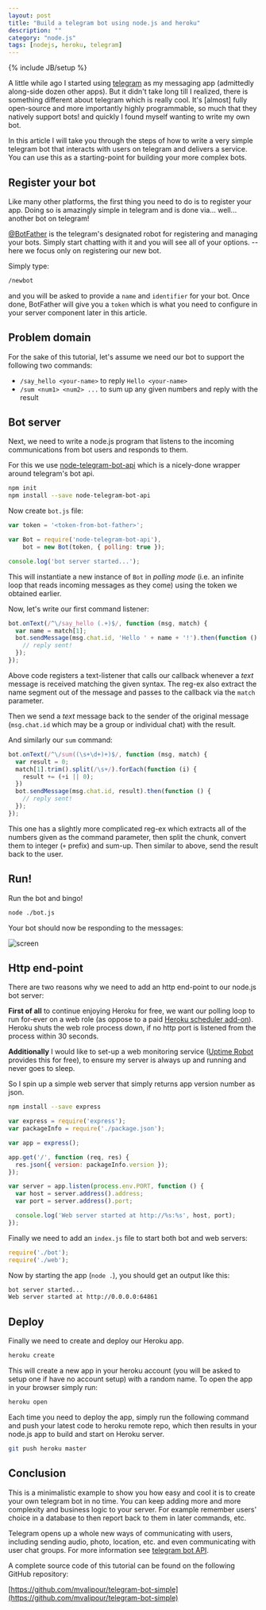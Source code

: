 ```yaml
---
layout: post
title: "Build a telegram bot using node.js and heroku"
description: ""
category: "node.js"
tags: [nodejs, heroku, telegram]
---
```

{% include JB/setup %}

A little while ago I started using [telegram](https://telegram.org/) as my messaging app (admittedly along-side dozen other apps). But it didn't take long till I realized, there is something different about telegram which is really cool. It's [almost] fully open-source and more importantly highly programmable, so much that they natively support bots! and quickly I found myself wanting to write my own bot.

In this article I will take you through the steps of how to write a very simple telegram bot that interacts with users on telegram and delivers a service. You can use this as a starting-point for building your more complex bots.

<!--more-->

## Register your bot

Like many other platforms, the first thing you need to do is to register your app. Doing so is amazingly simple in telegram and is done via... well... another bot on telegram!

[@BotFather](https://telegram.me/BotFather) is the telegram's designated robot for registering and managing your bots. Simply start chatting with it and you will see all of your options. -- here we focus only on registering our new bot.

Simply type:

```bash
/newbot
```

and you will be asked to provide a `name` and `identifier` for your bot. Once done, BotFather will give you a `token` which is what you need to configure in your server component later in this article.

## Problem domain

For the sake of this tutorial, let's assume we need our bot to support the following two commands:

- `/say_hello <your-name>` to reply `Hello <your-name>`
- `/sum <num1> <num2> ...` to sum up any given numbers and reply with the result

## Bot server

Next, we need to write a node.js program that listens to the incoming communications from bot users and responds to them.

For this we use [node-telegram-bot-api](https://github.com/yagop/node-telegram-bot-api) which is a nicely-done wrapper around telegram's bot api.

```bash
npm init
npm install --save node-telegram-bot-api
```

Now create `bot.js` file:

```javascript
var token = '<token-from-bot-father>';

var Bot = require('node-telegram-bot-api'),
    bot = new Bot(token, { polling: true });

console.log('bot server started...');
```

This will instantiate a new instance of `Bot` in *polling mode* (i.e. an infinite loop that reads incoming messages as they come) using the token we obtained earlier.

Now, let's write our first command listener:

```javascript
bot.onText(/^\/say_hello (.+)$/, function (msg, match) {
  var name = match[1];
  bot.sendMessage(msg.chat.id, 'Hello ' + name + '!').then(function () {
    // reply sent!
  });
});
```

Above code registers a text-listener that calls our callback whenever a *text* message is received matching the given syntax. The reg-ex also extract the name segment out of the message and passes to the callback via the `match` parameter.

Then we send a *text* message back to the sender of the original message (`msg.chat.id` which may be a group or individual chat) with the result.

And similarly our `sum` command:

```javascript
bot.onText(/^\/sum((\s+\d+)+)$/, function (msg, match) {
  var result = 0;
  match[1].trim().split(/\s+/).forEach(function (i) {
    result += (+i || 0);
  })
  bot.sendMessage(msg.chat.id, result).then(function () {
    // reply sent!
  });
});
```

This one has a slightly more complicated reg-ex which extracts all of the numbers given as the command parameter, then split the chunk, convert them to integer (`+` prefix) and sum-up. Then similar to above, send the result back to the user.

## Run!

Run the bot and bingo!

```bash
node ./bot.js
```

Your bot should now be responding to the messages:

![screen](http://i.imgur.com/33QgkP8.jpg)

## Http end-point

There are two reasons why we need to add an http end-point to our node.js bot server:

**First of all** to continue enjoying Heroku for free, we want our polling loop to run for-ever on a web role (as oppose to a paid [Heroku scheduler add-on](https://devcenter.heroku.com/articles/scheduler)). Heroku shuts the web role process down, if no http port is listened from the process within 30 seconds.

**Additionally** I would like to set-up a web monitoring service ([Uptime Robot](https://uptimerobot.com/) provides this for free), to ensure my server is always up and running and never goes to sleep.

So I spin up a simple web server that simply returns app version number as json.

```bash
npm install --save express
```

```javascript
var express = require('express');
var packageInfo = require('./package.json');

var app = express();

app.get('/', function (req, res) {
  res.json({ version: packageInfo.version });
});

var server = app.listen(process.env.PORT, function () {
  var host = server.address().address;
  var port = server.address().port;

  console.log('Web server started at http://%s:%s', host, port);
});
```

Finally we need to add an `index.js` file to start both bot and web servers:

```javascript
require('./bot');
require('./web');
```

Now by starting the app (`node .`), you should get an output like this:

```bash
bot server started...
Web server started at http://0.0.0.0:64861
```

## Deploy

Finally we need to create and deploy our Heroku app.

```bash
heroku create
```

This will create a new app in your heroku account (you will be asked to setup one if have no account setup) with a random name. To open the app in your browser simply run:

```bash
heroku open
```

Each time you need to deploy the app, simply run the following command and push your latest code to heroku remote repo, which then results in your node.js app to build and start on Heroku server.

```bash
git push heroku master
```

## Conclusion

This is a minimalistic example to show you how easy and cool it is to create your own telegram bot in no time. You can keep adding more and more complexity and business logic to your server. For example remember users' choice in a database to then report back to them in later commands, etc.

Telegram opens up a whole new ways of communicating with users, including sending audio, photo, location, etc. and even communicating with user chat groups. For more information see [telegram bot API](https://core.telegram.org/bots/api).

A complete source code of this tutorial can be found on the following GitHub repository:

[https://github.com/mvalipour/telegram-bot-simple](https://github.com/mvalipour/telegram-bot-simple)
